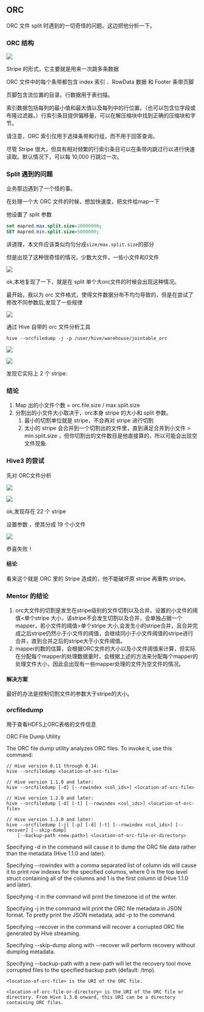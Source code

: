 ## ORC 

ORC 文件 split 时遇到的一切奇怪的问题。这边把他分析一下。

### ORC 结构

![](../pics/OrcFileLayout.png)

Stripe 的形式，它主要就是用来一次跳多条数据

ORC 文件中的每个条带都包含 index 索引 、RowData 数据 和 Footer 条带页脚

页脚包含流位置的目录。行数据用于表扫描。

索引数据包括每列的最小值和最大值以及每列中的行位置。（也可以包含位字段或布隆过滤器。）行索引条目提供偏移量，可以在解压缩块中找到正确的压缩块和字节。

请注意，ORC 索引仅用于选择条带和行组，而不用于回答查询。

尽管 Stripe 很大，但具有相对频繁的行索引条目可以在条带内跳过行以进行快速读取。默认情况下，可以每 10,000 行跳过一次。

### Split 遇到的问题

业务那边遇到了一个怪的事。

在处理一个大 ORC 文件的时候，想加快速度，把文件给map一下

他设置了 split 参数
```SQL
set mapred.max.split.size=10000000;
SET mapred.min.split.size=5000000;
```

讲道理，本文件应该类似均匀分成`size/max.split.size`的部分

但是出现了这种很奇怪的情况，少数大文件，一些小文件和0文件

![](../pics/orcHive2.png)

ok,本地复现了一下，就是在 split 单个大orc文件的时候会出现这种情况。

最开始，我以为 orc 文件格式，使得文件数据分布不均匀导致的，但是在尝试了修改不同参数后,发现了一些规律

![](../pics/orcHive2_1.png)

通过 Hive 自带的 orc 文件分析工具

```shell
hive --orcfiledump -j -p /user/hive/warehouse/jointable_orc
```

![](../pics/orcHive2_stripe1.png)

![](../pics/orcHive2_stripe2.png)

发现它实际上 2 个 stripe.

### 结论
1. Map 出的小文件个数 = orc.file.size / max.split.size
2. 分割出的小文件大小取决于，orc本身 stripe 的大小和 split 参数。
   1. 最小的切割单位就是 stripe，不会再对 stripe 进行切割
   2. 太小的 stripe 会合并到一个切割出的文件里，直到满足合并到小文件 > min.split.size ，但你切割出的文件数目是他直接算的，所以可能会出现空文件现象.

### Hive3 的尝试

先对 ORC文件分析 

![](../pics/Hive3ORC.png)

![](../pics/Hive3ORC2.png)


ok,发现存在 22 个 stripe 

设置参数 ，使其分成 19 个小文件 

![](../pics/Hive3ORC3.png)

恭喜失败！

#### 结论 

看来这个就是 ORC 里的 Stripe 造成的，他不能破坏原 stripe 再重构 stripe。

### Mentor 的结论

1. orc大文件的切割是发生在stripe级别的文件切割以及合并，设置的小文件的阈值<单个stripe 大小，该stripe不会发生切割以及合并，会单独占据一个mapper，若小文件的阈值>单个stripe 大小,会发生小的stripe合并，且合并完成之后stripe仍然小于小文件的阈值，会继续同小于小文件阈值的stripe进行合并，直到合并之后的stripe大于小文件阈值。
2. mapper的数的估算，会根据ORC文件的大小以及小文件阈值来计算，但实际在分配每个mapper的处理数据量时，会根据上述的方法来分配每个mapper的处理文件大小，因此会出现有一些mapper处理的文件为空文件的情况。

#### 解决方案 

最好的办法是控制切割文件的参数大于stripe的大小。

### orcfiledump

用于查看HDFS上ORC表格的文件信息

ORC File Dump Utility

The ORC file dump utility analyzes ORC files.  To invoke it, use this command:
```
// Hive version 0.11 through 0.14:
hive --orcfiledump <location-of-orc-file>

// Hive version 1.1.0 and later:
hive --orcfiledump [-d] [--rowindex <col_ids>] <location-of-orc-file>

// Hive version 1.2.0 and later:
hive --orcfiledump [-d] [-t] [--rowindex <col_ids>] <location-of-orc-file>

// Hive version 1.3.0 and later:
hive --orcfiledump [-j] [-p] [-d] [-t] [--rowindex <col_ids>] [--recover] [--skip-dump] 
    [--backup-path <new-path>] <location-of-orc-file-or-directory>
```

Specifying -d in the command will cause it to dump the ORC file data rather than the metadata (Hive 1.1.0 and later).

Specifying --rowindex with a comma separated list of column ids will cause it to print row indexes for the specified columns, where 0 is the top level struct containing all of the columns and 1 is the first column id (Hive 1.1.0 and later).

Specifying -t in the command will print the timezone id of the writer.

Specifying -j in the command will print the ORC file metadata in JSON format. To pretty print the JSON metadata, add -p to the command.

Specifying --recover in the command will recover a corrupted ORC file generated by Hive streaming.

Specifying --skip-dump along with --recover will perform recovery without dumping metadata.

Specifying --backup-path with a new-path will let the recovery tool move corrupted files to the specified backup path (default: /tmp).
```
<location-of-orc-file> is the URI of the ORC file.

<location-of-orc-file-or-directory> is the URI of the ORC file or directory. From Hive 1.3.0 onward, this URI can be a directory containing ORC files.
```